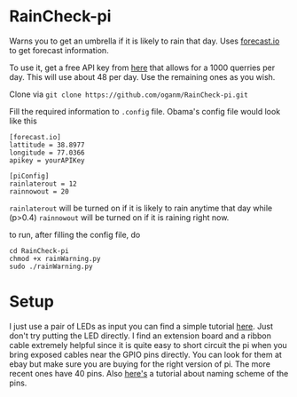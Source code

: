 # RainCheck-pi

Warns you to get an umbrella if it is likely to rain that day. Uses [forecast.io](http://forecast.io/) to get forecast information.

To use it, get a free API key from [here](https://developer.forecast.io/) that allows for a 1000 querries per day. This will use about 48 per day. Use the remaining ones as you wish.

Clone via `git clone https://github.com/oganm/RainCheck-pi.git`

Fill the required information to `.config` file. Obama's config file would look like this
```
[forecast.io]
lattitude = 38.8977
longitude = 77.0366
apikey = yourAPIKey

[piConfig]
rainlaterout = 12
rainnowout = 20
```
`rainlaterout` will be turned on if it is likely to rain anytime that day while (p>0.4) `rainnowout` will be turned on if it is raining right now.

to run, after filling the config file, do
```
cd RainCheck-pi
chmod +x rainWarning.py
sudo ./rainWarning.py
```

# Setup
I just use a pair of LEDs as input you can find a simple tutorial [here](https://projects.drogon.net/raspberry-pi/gpio-examples/tux-crossing/gpio-examples-1-a-single-led/). Just don't try putting the LED directly. I find an extension board and a ribbon cable extremely helpful since it is quite easy to short circuit the pi when you bring exposed cables near the GPIO pins directly. You can look for them at ebay but make sure you are buying for the right version of pi. The more recent ones have 40 pins. Also [here's](http://www.raspberrypi-spy.co.uk/2012/06/simple-guide-to-the-rpi-gpio-header-and-pins/) a tutorial about naming scheme of the pins.
